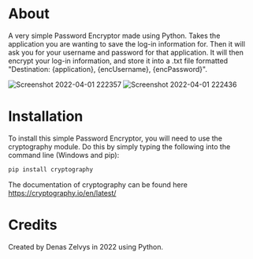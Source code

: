 # About
A very simple Password Encryptor made using Python. Takes the application you are wanting to save the log-in information for. Then it will ask you for your username and password for that application. It will then encrypt your log-in information, and store it into a .txt file formatted "Destination: {application}, {encUsername}, {encPassword}". 


![Screenshot 2022-04-01 222357](https://user-images.githubusercontent.com/95925838/161343452-b72f38f1-699e-4dae-9000-eed9a85d1182.png)
![Screenshot 2022-04-01 222436](https://user-images.githubusercontent.com/95925838/161343461-d854aa78-b03b-4712-8968-34d207fcb07a.png)

# Installation
To install this simple Password Encryptor, you will need to use the cryptography module. Do this by simply typing the following into the command line (Windows and pip):
```sh
pip install cryptography
```
The documentation of cryptography can be found here https://cryptography.io/en/latest/

# Credits
Created by Denas Zelvys in 2022 using Python. 
